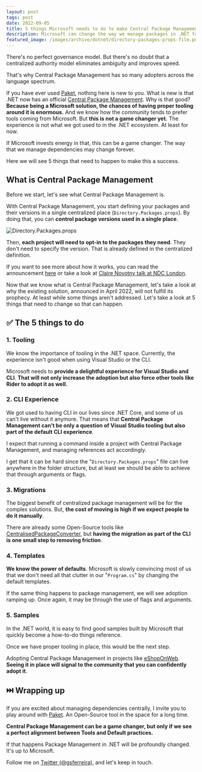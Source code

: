 ```yaml
---
layout: post
tags: post
date: 2022-09-05
title: 5 things Microsoft needs to do to make Central Package Management widely used
description: Microsoft can change the way we manage packages in .NET forever. With a bit of effort, Central Package Management can be the default way of doing it in .NET.
featured_image: /images/archive/dotnet/directory-packages-props-file.png
---
```


There's no perfect governance model. But there's no doubt that a centralized authority model eliminates ambiguity and improves speed.

That's why Central Package Management has so many adopters across the language spectrum.

If you have ever used [Paket](https://fsprojects.github.io/Paket/), nothing here is new to you. What is new is that .NET now has an official [Central Package Management](https://devblogs.microsoft.com/nuget/introducing-central-package-management/). Why is that good? **Because being a Microsoft solution, the chances of having proper tooling around it is enormous.** And we know how the community tends to prefer tools coming from Microsoft. But **this is not a game changer yet.** The experience is not what we got used to in the .NET ecosystem. At least for now.

If Microsoft invests energy in that, this can be a game changer. The way that we manage dependencies may change forever.

Here we will see 5 things that need to happen to make this a success.

## What is Central Package Management

Before we start, let's see what Central Package Management is.

With Central Package Management, you start defining your packages and their versions in a single centralized place (`Directory.Packages.props`). By doing that, you can **control package versions used in a single place**.

![Directory.Packages.props](/images/archive/dotnet/directory-packages-props-file.png)

Then, **each project will need to opt-in to the packages they need**. They don't need to specify the version. That is already defined in the centralized definition.

If you want to see more about how it works, you can read the announcement [here](https://devblogs.microsoft.com/nuget/introducing-central-package-management/) or take a look at [Claire Novotny talk at NDC London](https://youtu.be/C_2BStepVKw?t=3102).

Now that we know what is Central Package Management, let's take a look at why the existing solution, announced in April 2022, will not fulfill its prophecy. At least while some things aren't addressed. Let's take a look at 5 things that need to change so that can happen.

## ✅ The 5 things to do

### 1. Tooling

We know the importance of tooling in the .NET space.
Currently, the experience isn't good when using Visual Studio or the CLI.

Microsoft needs to **provide a delightful experience for Visual Studio and CLI**.
**That will not only increase the adoption but also force other tools like Rider to adopt it as well.**

### 2. CLI Experience

We got used to having CLI in our lives since .NET Core, and some of us can't live without it anymore. That means that **Central Package Management can't be only a question of Visual Studio tooling but also part of the default CLI experience**.

I expect that running a command inside a project with Central Package Management, and managing references act accordingly.

I get that it can be hard since the "`Directory.Packages.props`" file can live anywhere in the folder structure, but at least we should be able to achieve that through arguments or flags.

### 3. Migrations

The biggest benefit of centralized package management will be for the complex solutions. But, **the cost of moving is high if we expect people to do it manually**.

There are already some Open-Source tools like [CentralisedPackageConverter](https://github.com/Webreaper/CentralisedPackageConverter), but **having the migration as part of the CLI is one small step to removing friction**.

### 4. Templates

**We know the power of defaults**. Microsoft is slowly convincing most of us that we don't need all that clutter in our "`Program.cs`" by changing the default templates.

If the same thing happens to package management, we will see adoption ramping up. Once again, it may be through the use of flags and arguments.

### 5. Samples

In the .NET world, it is easy to find good samples built by Microsoft that quickly become a how-to-do things reference.

Once we have proper tooling in place, this would be the next step.

Adopting Central Package Management in projects like [eShopOnWeb](https://github.com/dotnet-architecture/eShopOnWeb). **Seeing it in place will signal to the community that you can confidently adopt it**.

## ⏭️ Wrapping up

If you are excited about managing dependencies centrally, I invite you to play around with [Paket](https://fsprojects.github.io/Paket/). An Open-Source tool in the space for a long time.

**Central Package Management can be a game changer, but only if we see a perfect alignment between Tools and Default practices.**

If that happens Package Management in .NET will be profoundly changed.
It's up to Microsoft.

Follow me on [Twitter (@gsferreira)](https://twitter.com/gsferreira), and let's keep in touch.
